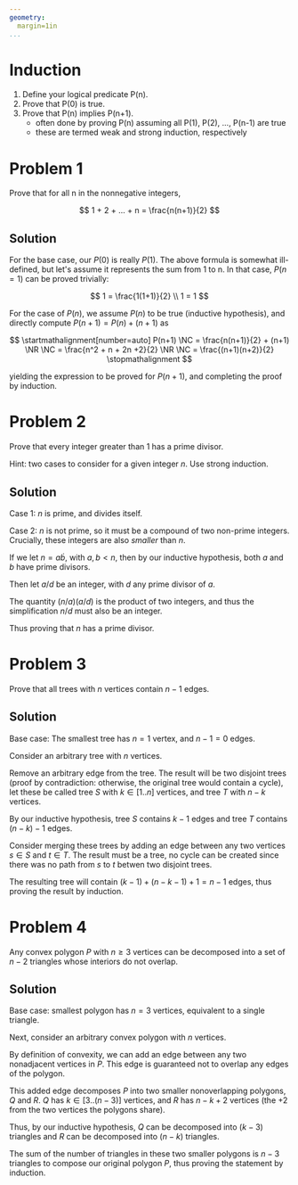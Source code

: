 ```yaml
---
geometry:
  margin=1in
...
```



# Induction

1. Define your logical predicate P(n).
2. Prove that P(0) is true.
3. Prove that P(n) implies P(n+1).
   - often done by proving P(n) assuming all P(1), P(2), ..., P(n-1) are true
   - these are termed weak and strong induction, respectively


# Problem 1

Prove that for all n in the nonnegative integers,

$$
1 + 2 + ... + n = \frac{n(n+1)}{2}
$$

## Solution

For the base case, our $P(0)$ is really $P(1)$. The above formula is somewhat ill-defined, but let's assume it represents the sum from 1 to n. In that case, $P(n=1)$ can be proved trivially:

$$
1 = \frac{1(1+1)}{2} \\
1 = 1
$$

For the case of $P(n)$, we assume $P(n)$ to be true (inductive hypothesis), and directly compute $P(n+1) = P(n) + (n+1)$ as

$$
\startmathalignment[number=auto]
P(n+1) \NC = \frac{n(n+1)}{2} + (n+1) \NR
\NC = \frac{n^2 + n + 2n +2}{2} \NR
\NC = \frac{(n+1)(n+2)}{2}
\stopmathalignment
$$

yielding the expression to be proved for $P(n+1)$, and completing the proof by induction.

# Problem 2

Prove that every integer greater than 1 has a prime divisor.

Hint: two cases to consider for a given integer *n*. Use strong induction.

## Solution

Case 1: $n$ is prime, and divides itself.

Case 2: $n$ is not prime, so it must be a compound of two non-prime integers. Crucially, these integers are also *smaller* than $n$.

If we let $n = a \dot b$, with $a, b < n$, then by our inductive hypothesis, both $a$ and $b$ have prime divisors.

Then let $a/d$ be an integer, with $d$ any prime divisor of $a$.

The quantity $(n/a)(a/d)$ is the product of two integers, and thus the simplification $n/d$ must also be an integer.

Thus proving that $n$ has a prime divisor.

# Problem 3

Prove that all trees with $n$ vertices contain $n-1$ edges.

## Solution

Base case: The smallest tree has $n=1$ vertex, and $n-1 = 0$ edges.

Consider an arbitrary tree with $n$ vertices.

Remove an arbitrary edge from the tree. The result will be two disjoint trees (proof by contradiction: otherwise, the original tree would contain a cycle), let these be called tree $S$ with $k \in [1..n]$ vertices, and tree $T$ with $n-k$ vertices.

By our inductive hypothesis, tree $S$ contains $k-1$ edges and tree $T$ contains $(n-k)-1$ edges.

Consider merging these trees by adding an edge between any two vertices $s \in S$ and $t \in T$. The result must be a tree, no cycle can be created since there was no path from $s$ to $t$ betwen two disjoint trees.

The resulting tree will contain $(k-1) + (n-k-1) + 1 = n-1$ edges, thus proving the result by induction.


# Problem 4

Any convex polygon $P$ with $n \geq 3$ vertices can be decomposed into a set of
$n-2$ triangles whose interiors do not overlap.

## Solution

Base case: smallest polygon has $n=3$ vertices, equivalent to a single triangle.

Next, consider an arbitrary convex polygon with $n$ vertices.

By definition of convexity, we can add an edge between any two nonadjacent vertices in $P$. This edge is guaranteed not to overlap any edges of the polygon.

This added edge decomposes $P$ into two smaller nonoverlapping polygons, $Q$ and $R$. $Q$ has $k \in [3..(n-3)]$ vertices, and $R$ has $n-k+2$ vertices (the +2 from the two vertices the polygons share).

Thus, by our inductive hypothesis, $Q$ can be decomposed into $(k-3)$ triangles and $R$ can be decomposed into $(n-k)$ triangles.

The sum of the number of triangles in these two smaller polygons is $n-3$ triangles to compose our original polygon $P$, thus proving the statement by induction.
